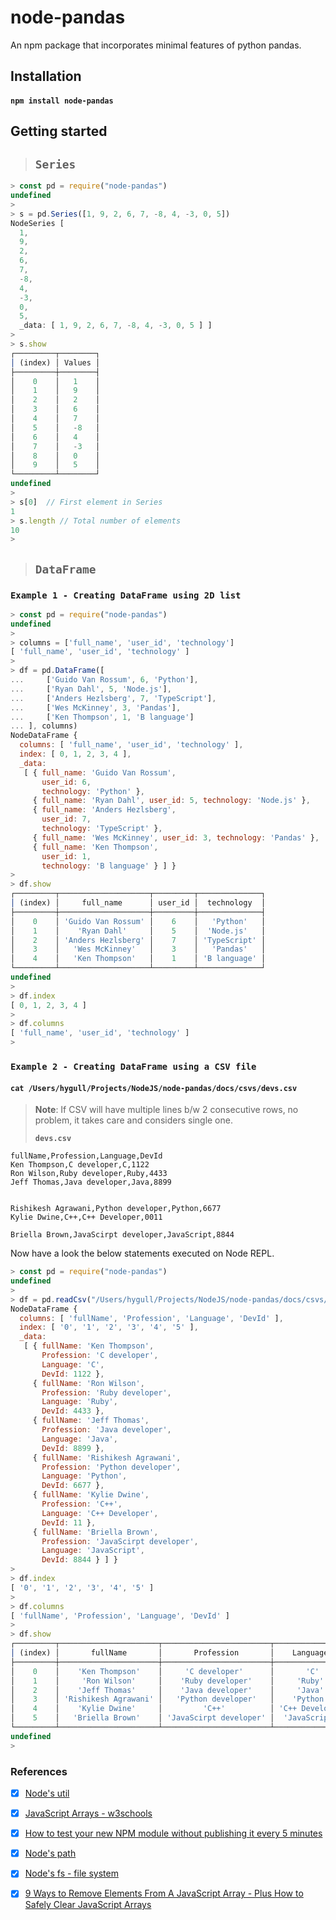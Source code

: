# node-pandas

An npm package that incorporates minimal features of python pandas. 

## Installation

#### `npm install node-pandas`

## Getting started

> ## `Series`

```javascript
> const pd = require("node-pandas")
undefined
> 
> s = pd.Series([1, 9, 2, 6, 7, -8, 4, -3, 0, 5]) 
NodeSeries [
  1,
  9,
  2,
  6,
  7,
  -8,
  4,
  -3,
  0,
  5,
  _data: [ 1, 9, 2, 6, 7, -8, 4, -3, 0, 5 ] ]
> 
> s.show
┌─────────┬────────┐
│ (index) │ Values │
├─────────┼────────┤
│    0    │   1    │
│    1    │   9    │
│    2    │   2    │
│    3    │   6    │
│    4    │   7    │
│    5    │   -8   │
│    6    │   4    │
│    7    │   -3   │
│    8    │   0    │
│    9    │   5    │
└─────────┴────────┘
undefined
> 
> s[0]  // First element in Series
1
> s.length // Total number of elements 
10
> 
```

> ## `DataFrame` 

<h3 id='df-ex1'><code>Example 1 - Creating DataFrame using 2D list</code></h3>

```javascript
> const pd = require("node-pandas")
undefined
> 
> columns = ['full_name', 'user_id', 'technology']
[ 'full_name', 'user_id', 'technology' ]
> 
> df = pd.DataFrame([
...     ['Guido Van Rossum', 6, 'Python'],
...     ['Ryan Dahl', 5, 'Node.js'],
...     ['Anders Hezlsberg', 7, 'TypeScript'],
...     ['Wes McKinney', 3, 'Pandas'],
...     ['Ken Thompson', 1, 'B language']
... ], columns)
NodeDataFrame {
  columns: [ 'full_name', 'user_id', 'technology' ],
  index: [ 0, 1, 2, 3, 4 ],
  _data:
   [ { full_name: 'Guido Van Rossum',
       user_id: 6,
       technology: 'Python' },
     { full_name: 'Ryan Dahl', user_id: 5, technology: 'Node.js' },
     { full_name: 'Anders Hezlsberg',
       user_id: 7,
       technology: 'TypeScript' },
     { full_name: 'Wes McKinney', user_id: 3, technology: 'Pandas' },
     { full_name: 'Ken Thompson',
       user_id: 1,
       technology: 'B language' } ] }
> 
> df.show
┌─────────┬────────────────────┬─────────┬──────────────┐
│ (index) │     full_name      │ user_id │  technology  │
├─────────┼────────────────────┼─────────┼──────────────┤
│    0    │ 'Guido Van Rossum' │    6    │   'Python'   │
│    1    │    'Ryan Dahl'     │    5    │  'Node.js'   │
│    2    │ 'Anders Hezlsberg' │    7    │ 'TypeScript' │
│    3    │   'Wes McKinney'   │    3    │   'Pandas'   │
│    4    │   'Ken Thompson'   │    1    │ 'B language' │
└─────────┴────────────────────┴─────────┴──────────────┘
undefined
> 
> df.index
[ 0, 1, 2, 3, 4 ]
> 
> df.columns
[ 'full_name', 'user_id', 'technology' ]
> 
```

<h3 id='df-ex2'><code>Example 2 - Creating DataFrame using a CSV file</code></h3>


#### `cat /Users/hygull/Projects/NodeJS/node-pandas/docs/csvs/devs.csv`

> **Note**: If CSV will have multiple lines b/w 2 consecutive rows, no problem, it takes care and considers single one.
>
> **`devs.csv`**

```csv
fullName,Profession,Language,DevId
Ken Thompson,C developer,C,1122
Ron Wilson,Ruby developer,Ruby,4433
Jeff Thomas,Java developer,Java,8899


Rishikesh Agrawani,Python developer,Python,6677
Kylie Dwine,C++,C++ Developer,0011

Briella Brown,JavaScirpt developer,JavaScript,8844
```

Now have a look the below statements executed on Node REPL.

```javascript
> const pd = require("node-pandas")
undefined
> 
> df = pd.readCsv("/Users/hygull/Projects/NodeJS/node-pandas/docs/csvs/devs.csv")
NodeDataFrame {
  columns: [ 'fullName', 'Profession', 'Language', 'DevId' ],
  index: [ '0', '1', '2', '3', '4', '5' ],
  _data:
   [ { fullName: 'Ken Thompson',
       Profession: 'C developer',
       Language: 'C',
       DevId: 1122 },
     { fullName: 'Ron Wilson',
       Profession: 'Ruby developer',
       Language: 'Ruby',
       DevId: 4433 },
     { fullName: 'Jeff Thomas',
       Profession: 'Java developer',
       Language: 'Java',
       DevId: 8899 },
     { fullName: 'Rishikesh Agrawani',
       Profession: 'Python developer',
       Language: 'Python',
       DevId: 6677 },
     { fullName: 'Kylie Dwine',
       Profession: 'C++',
       Language: 'C++ Developer',
       DevId: 11 },
     { fullName: 'Briella Brown',
       Profession: 'JavaScirpt developer',
       Language: 'JavaScript',
       DevId: 8844 } ] }
> 
> df.index
[ '0', '1', '2', '3', '4', '5' ]
> 
> df.columns
[ 'fullName', 'Profession', 'Language', 'DevId' ]
> 
> df.show
┌─────────┬──────────────────────┬────────────────────────┬─────────────────┬───────┐
│ (index) │       fullName       │       Profession       │    Language     │ DevId │
├─────────┼──────────────────────┼────────────────────────┼─────────────────┼───────┤
│    0    │    'Ken Thompson'    │     'C developer'      │       'C'       │ 1122  │
│    1    │     'Ron Wilson'     │    'Ruby developer'    │     'Ruby'      │ 4433  │
│    2    │    'Jeff Thomas'     │    'Java developer'    │     'Java'      │ 8899  │
│    3    │ 'Rishikesh Agrawani' │   'Python developer'   │    'Python'     │ 6677  │
│    4    │    'Kylie Dwine'     │         'C++'          │ 'C++ Developer' │  11   │
│    5    │   'Briella Brown'    │ 'JavaScirpt developer' │  'JavaScript'   │ 8844  │
└─────────┴──────────────────────┴────────────────────────┴─────────────────┴───────┘
undefined
> 
```

### References

- [x] [Node's util](https://millermedeiros.github.io/mdoc/examples/node_api/doc/util.html)

- [x] [JavaScript Arrays - w3schools](https://www.w3schools.com/js/js_arrays.asp)

- [x] [How to test your new NPM module without publishing it every 5 minutes](https://medium.com/@the1mills/how-to-test-your-npm-module-without-publishing-it-every-5-minutes-1c4cb4b369be)

- [x] [Node's path](https://nodejs.org/dist/latest-v6.x/docs/api/path.html)

- [x] [Node's fs - file system](https://nodejs.org/dist/latest-v6.x/docs/api/fs.html)

- [x] [9 Ways to Remove Elements From A JavaScript Array - Plus How to Safely Clear JavaScript Arrays](https://love2dev.com/blog/javascript-remove-from-array/)
